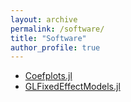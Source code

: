 ```yaml
---
layout: archive
permalink: /software/
title: "Software"
author_profile: true
---
```


- [Coefplots.jl](https://github.com/caibengbu/Coefplots.jl)
- [GLFixedEffectModels.jl](https://github.com/jmboehm/GLFixedEffectModels.jl)